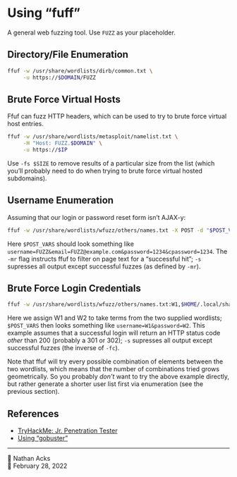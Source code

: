 # Using “fuff”

A general web fuzzing tool. Use `FUZZ` as your placeholder.

## Directory/File Enumeration

```bash
ffuf -w /usr/share/wordlists/dirb/common.txt \
     -u https://$DOMAIN/FUZZ
```

## Brute Force Virtual Hosts

Ffuf can fuzz HTTP headers, which can be used to try to brute force virtual host entries.

```bash
ffuf -w /usr/share/wordlists/metasploit/namelist.txt \
     -H "Host: FUZZ.$DOMAIN" \
     -u https://$IP
```

Use `-fs $SIZE` to remove results of a particular size from the list (which you’ll probably need to do when trying to brute force virtual hosted subdomains).

## Username Enumeration

Assuming that our login or password reset form isn’t AJAX-y:

```bash
ffuf -w /usr/share/wordlists/wfuzz/others/names.txt -X POST -d "$POST_VARS" -H "Content-Type: application/x-www-form-urlencoded" -u $FORM_URL -mr "$ERROR_MEESAGE_SUBSTRING" -s
```

Here `$POST_VARS` should look something like `username=FUZZ&email=FUZZ@example.com&password=1234&cpassword=1234`. The `-mr` flag instructs ffuf to filter on page text for a “successful hit”; `-s` supresses all output except successful fuzzes (as defined by `-mr`).

## Brute Force Login Credentials

```bash
ffuf -w /usr/share/wordlists/wfuzz/others/names.txt:W1,$HOME/.local/share/red-team/wordlists/rockyou.txt:W2 -X POST -d "$POST_VARS" -H "Content-Type: application/x-www-form-urlencoded" -u $LOGIN_URL -fc 200 -s
```

Here we assign W1 and W2 to take terms from the two supplied wordlists; `$POST_VARS` then looks something like `username=W1&password=W2`. This example assumes that a successful login will return an HTTP status code *other* than 200 (probably a 301 or 302);  `-s` supresses all output except successful fuzzes (the inverse of `-fc`).

Note that ffuf will try every possible combination of elements between the two wordlists, which means that the number of combinations tried grows geometrically. So you probably *don’t* want to try the above example directly, but rather generate a shorter user list first via enumeration (see the previous section).

## References

* [TryHackMe: Jr. Penetration Tester](tryhackme-jr-penetration-tester.md)
* [Using “gobuster”](gobuster.md)

- - - -

<span aria-hidden="true">👤</span> Nathan Acks  
<span aria-hidden="true">📅</span> February 28, 2022
